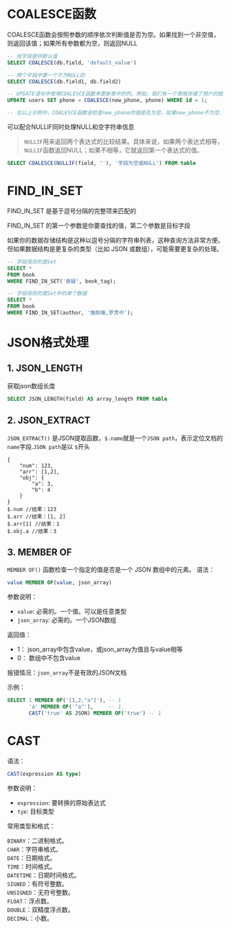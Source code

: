# COALESCE函数
COALESCE函数会按照参数的顺序依次判断值是否为空。如果找到一个非空值，则返回该值；如果所有参数都为空，则返回NULL

```sql
-- 给字段提供默认值
SELECT COALESCE(db.field, 'default_value')

-- 两个字段中第一个不为NULL的
SELECT COALESCE(db.field1, db.field2)

-- UPDATE语句中使用COALESCE函数来更新表中的列。例如，我们有一个表格存储了用户的姓名和电话号码，其中电话号码可能为空。我们希望在更新电话号码时，只使用非空的新值。以下是一个示例：
UPDATE users SET phone = COALESCE(new_phone, phone) WHERE id = 1;

-- 在以上示例中，COALESCE函数会检查new_phone的值是否为空。如果new_phone不为空，则使用new_phone的值来更新phone列；如果new_phone为空，则保持phone列的原值不变。
```
可以配合NULLIF同时处理NULL和空字符串信息
> `NULLIF`用来返回两个表达式的比较结果。具体来说，如果两个表达式相等，`NULLIF`函数返回NULL；如果不相等，它就返回第一个表达式的值。
```sql
SELECT COALESCE(NULLIF(field, ''), '字段为空或NULL') FROM table
```

# FIND_IN_SET

FIND_IN_SET 是基于逗号分隔的完整项来匹配的

FIND_IN_SET 的第一个参数是你要查找的值，第二个参数是目标字段

如果你的数据存储结构是这种以逗号分隔的字符串列表，这种查询方法非常方便。但如果数据结构是更复杂的类型（比如 JSON 或数组），可能需要更复杂的处理。

```sql
-- 字段保存的是Set
SELECT *
FROM book
WHERE FIND_IN_SET('悬疑', book_tag);

-- 字段保存的是Set中的单个数据
SELECT *
FROM book
WHERE FIND_IN_SET(author, '施耐庵,罗贯中');
```

# JSON格式处理
## 1. JSON_LENGTH
获取json数组长度
```sql
SELECT JSON_LENGTH(field) AS array_length FROM table
```
## 2. JSON_EXTRACT

`JSON_EXTRACT()` 是JSON提取函数，`$.name`就是一个`JSON path`，表示定位文档的 `name`字段.`JSON path`是以 `$`开头
```text
{
    "num": 123,
    "arr": [1,2],
    "obj": {
        "a": 3,
        "b": 4
    }
}
$.num //结果：123
$.arr //结果：[1, 2]
$.arr[1] //结果：1
$.obj.a //结果：3
```

## 3. MEMBER OF
`MEMBER OF()` 函数检查一个指定的值是否是一个 JSON 数组中的元素。
语法：
```sql
value MEMBER OF(value, json_array)
```
参数说明：  
- `value`: 必需的。一个值。可以是任意类型
- `json_array`: 必需的。一个JSON数组

返回值：
- 1： json_array中包含value，或json_array为值且与value相等
- 0： 数组中不包含value

报错情况：`json_array`不是有效的JSON文档

示例：
```sql
SELECT 1 MEMBER OF('[1,2,"a"]'), -- 1
       'a' MEMBER OF('"a"'),     -- 1
       CAST('true' AS JSON) MEMBER OF('true') -- 1
```

# CAST
语法：

```sql
CAST(expression AS type)
```
参数说明：
- `expression`: 要转换的原始表达式
- `tye`: 目标类型

常用类型和格式：

`BINARY`：二进制格式。  
`CHAR`：字符串格式。  
`DATE`：日期格式。  
`TIME`：时间格式。  
`DATETIME`：日期时间格式。  
`SIGNED`：有符号整数。  
`UNSIGNED`：无符号整数。  
`FLOAT`：浮点数。  
`DOUBLE`：双精度浮点数。  
`DECIMAL`：小数。  
